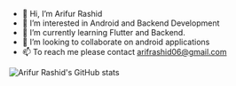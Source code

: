- 👋 Hi, I’m Arifur Rashid
- 👀 I’m interested in Android and Backend Development
- 🌱 I’m currently learning Flutter and Backend.
- 💞️ I’m looking to collaborate on android applications
- 📫 To reach me please contact arifrashid06@gmail.com

<!---
Arifur05/Arifur05 is a ✨ special ✨ repository because its `README.md` (this file) appears on your GitHub profile.
You can click the Preview link to take a look at your changes.
--->
![Arifur Rashid's GitHub stats](https://github-readme-stats.vercel.app/api?username=Arifur05)
